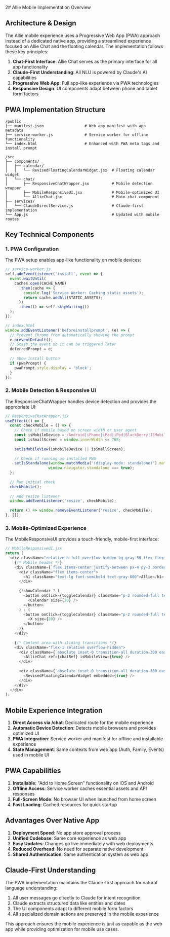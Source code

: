   2# Allie Mobile Implementation Overview

## Architecture & Design

The Allie mobile experience uses a Progressive Web App (PWA) approach instead of a dedicated native app, providing a streamlined experience focused on Allie Chat and the floating calendar. The implementation follows these key principles:

1. **Chat-First Interface**: Allie Chat serves as the primary interface for all app functionality
2. **Claude-First Understanding**: All NLU is powered by Claude's AI capabilities 
3. **Progressive Web App**: Full app-like experience via PWA technologies
4. **Responsive Design**: UI components adapt between phone and tablet form factors

## PWA Implementation Structure

```
/public
├── manifest.json                  # Web app manifest with app metadata
├── service-worker.js              # Service worker for offline functionality 
└── index.html                     # Enhanced with PWA meta tags and install prompt

/src
├── components/
│   ├── calendar/
│   │   └── RevisedFloatingCalendarWidget.jsx  # Floating calendar widget
│   └── chat/
│       ├── ResponsiveChatWrapper.jsx          # Mobile detection wrapper
│       ├── MobileResponsiveUI.jsx             # Mobile-optimized UI
│       └── AllieChat.jsx                      # Main chat component
├── services/
│   └── ClaudeDirectService.js                 # Claude-first implementation
└── App.js                                     # Updated with mobile routes
```

## Key Technical Components

### 1. PWA Configuration

The PWA setup enables app-like functionality on mobile devices:

```javascript
// service-worker.js
self.addEventListener('install', event => {
  event.waitUntil(
    caches.open(CACHE_NAME)
      .then(cache => {
        console.log('Service Worker: Caching static assets');
        return cache.addAll(STATIC_ASSETS);
      })
      .then(() => self.skipWaiting())
  );
});

// index.html
window.addEventListener('beforeinstallprompt', (e) => {
  // Prevent Chrome from automatically showing the prompt
  e.preventDefault();
  // Stash the event so it can be triggered later
  deferredPrompt = e;
  
  // Show install button
  if (pwaPrompt) {
    pwaPrompt.style.display = 'block';
  }
});
```

### 2. Mobile Detection & Responsive UI

The ResponsiveChatWrapper handles device detection and provides the appropriate UI:

```javascript
// ResponsiveChatWrapper.jsx
useEffect(() => {
  const checkMobile = () => {
    // Check if mobile based on screen width or user agent
    const isMobileDevice = /Android|iPhone|iPad|iPod|BlackBerry|IEMobile|Opera Mini/i.test(navigator.userAgent);
    const isSmallScreen = window.innerWidth <= 768;
    
    setIsMobileView(isMobileDevice || isSmallScreen);
    
    // Check if running as installed PWA
    setIsStandalone(window.matchMedia('(display-mode: standalone)').matches || 
                   window.navigator.standalone === true);
  };
  
  // Run initial check
  checkMobile();
  
  // Add resize listener
  window.addEventListener('resize', checkMobile);
  
  return () => window.removeEventListener('resize', checkMobile);
}, []);
```

### 3. Mobile-Optimized Experience

The MobileResponsiveUI provides a touch-friendly, mobile-first interface:

```javascript
// MobileResponsiveUI.jsx
return (
  <div className="relative h-full overflow-hidden bg-gray-50 flex flex-col">
    {/* Mobile header */}
    <div className={`flex items-center justify-between px-4 py-3 border-b border-gray-200 bg-white ${isStandalone ? 'pt-8' : ''}`}>
      <div className="flex items-center">
        <h1 className="text-lg font-semibold text-gray-800">Allie</h1>
      </div>
      
      {!showCalendar ? (
        <button onClick={toggleCalendar} className="p-2 rounded-full text-blue-500 hover:bg-blue-50">
          <Calendar size={20} />
        </button>
      ) : (
        <button onClick={toggleCalendar} className="p-2 rounded-full text-gray-500 hover:bg-gray-100">
          <X size={20} />
        </button>
      )}
    </div>
    
    {/* Content area with sliding transitions */}
    <div className="flex-1 relative overflow-hidden">
      <div className={`absolute inset-0 transition-all duration-300 ease-in-out ${showCalendar ? 'translate-x-[-100%]' : 'translate-x-0'}`}>
        <AllieChat ref={chatRef} isMobileView={true} />
      </div>
      
      <div className={`absolute inset-0 transition-all duration-300 ease-in-out ${showCalendar ? 'translate-x-0' : 'translate-x-[100%]'}`}>
        <RevisedFloatingCalendarWidget embedded={true} />
      </div>
    </div>
  </div>
);
```

## Mobile Experience Integration

1. **Direct Access via /chat**: Dedicated route for the mobile experience
2. **Automatic Device Detection**: Detects mobile browsers and provides optimized UI
3. **PWA Integration**: Service worker and manifest for offline and installable experience
4. **State Management**: Same contexts from web app (Auth, Family, Events) used in mobile UI

## PWA Capabilities

1. **Installable**: "Add to Home Screen" functionality on iOS and Android
2. **Offline Access**: Service worker caches essential assets and API responses
3. **Full-Screen Mode**: No browser UI when launched from home screen
4. **Fast Loading**: Cached resources for quick startup

## Advantages Over Native App

1. **Deployment Speed**: No app store approval process
2. **Unified Codebase**: Same core experience as web app
3. **Easy Updates**: Changes go live immediately with web deployments
4. **Reduced Overhead**: No need for separate native development
5. **Shared Authentication**: Same authentication system as web app

## Claude-First Understanding

The PWA implementation maintains the Claude-first approach for natural language understanding:

1. All user messages go directly to Claude for intent recognition
2. Claude extracts structured data like entities and dates
3. The UI components adapt to different mobile form factors
4. All specialized domain actions are preserved in the mobile experience

This approach ensures the mobile experience is just as capable as the web app while providing optimization for mobile use cases.